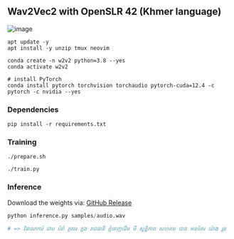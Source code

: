 ## Wav2Vec2 with OpenSLR 42 (Khmer language)

![image](https://github.com/user-attachments/assets/f03a4802-cd77-43f8-8f66-6b7149d25cbb)


```shell
apt update -y
apt install -y unzip tmux neovim
```

```shell
conda create -n w2v2 python=3.8 --yes
conda activate w2v2

# install PyTorch
conda install pytorch torchvision torchaudio pytorch-cuda=12.4 -c pytorch -c nvidia --yes
```

### Dependencies

```shell
pip install -r requirements.txt
```

### Training

```
./prepare.sh

./train.py
```

### Inference

Download the weights via: [GitHub Release](https://github.com/seanghay/wav2vec2-khmer-openslr/releases/tag/v1.0.0)

```python
python inference.py samples/audio.wav

# => វិធាណការ៍ ដាប បំរាំ គួរចរ ក្នុង រាជធានី ភ្នំពេញដើម បី ស្វត្ឋិភាព សហគម បាន អនប័តរ យ៉ាង រ្លូន
```

